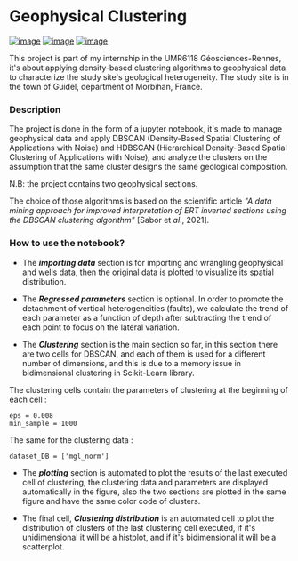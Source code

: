 # Geophysical Clustering
[![image](https://img.shields.io/badge/Colab-F9AB00?style=for-the-badge&logo=googlecolab&color=525252)](https://drive.google.com/file/d/15w0umUMTyJEZ5WnLvaFFDIDJfp26iZfZ/view?usp=sharing)
[![image](https://img.shields.io/badge/LinkedIn-0077B5?style=for-the-badge&logo=linkedin&logoColor=white)](https://www.linkedin.com/in/issam-souassi-74916114a/)
[![image](https://img.shields.io/badge/GitHub-100000?style=for-the-badge&logo=github&logoColor=white
)](https://github.com/issamsouassi/Geophysical_Clustering.git)


  This project is part of my internship in the UMR6118 Géosciences-Rennes, it's about applying density-based clustering algorithms to geophysical data to characterize the study site's geological heterogeneity. The study site is in the town of Guidel, department of Morbihan, France.

### Description
  The project is done in the form of a jupyter notebook, it's made to manage geophysical data and apply DBSCAN (Density-Based Spatial Clustering of Applications with Noise) and HDBSCAN (Hierarchical Density-Based Spatial Clustering of Applications with Noise), and analyze the clusters on the assumption that the same cluster designs the same geological composition. 

  N.B: the project contains two geophysical sections.
  
  The choice of those algorithms is based on the scientific article _"A data mining approach for improved interpretation of ERT inverted sections using the DBSCAN clustering algorithm"_ [Sabor et _al_., 2021].

### How to use the notebook?
- The _**importing data**_ section is for importing and wrangling geophysical and wells data, then the original data is plotted to visualize its spatial distribution.

- The _**Regressed parameters**_ section is optional. In order to promote the detachment of vertical heterogeneities (faults), we calculate the trend of each parameter as a function of depth after subtracting the trend of each point to focus on the lateral variation. 

- The _**Clustering**_ section is the main section so far, in this section there are two cells for DBSCAN, and each of them is used for a different number of dimensions, and this is due to a memory issue in bidimensional clustering in Scikit-Learn library.

The clustering cells contain the parameters of clustering at the beginning of each cell :
```{python}
eps = 0.008
min_sample = 1000
```
The same for the clustering data :
```{python}
dataset_DB = ['mgl_norm']
```
- The _**plotting**_ section is automated to plot the results of the last executed cell of clustering, the clustering data and parameters are displayed automatically in the figure, also the two sections are plotted in the same figure and have the same color code of clusters.

- The final cell, _**Clustering distribution**_ is an automated cell to plot the distribution of clusters of the last clustering cell executed, if it's unidimensional it will be a histplot, and if it's bidimensional it will be a scatterplot.
